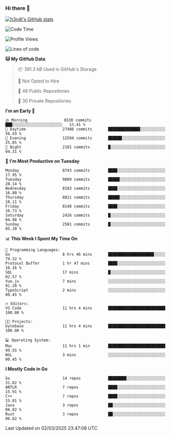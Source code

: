### Hi there 👋

[![h3n4l's GitHub stats](https://github-readme-stats.vercel.app/api?username=h3n4l&count_private=true&show_icons=true&theme=radical)](https://github.com/h3n4l/github-readme-stats)

<!--START_SECTION:waka-->
![Code Time](http://img.shields.io/badge/Code%20Time-2%2C078%20hrs%2027%20mins-blue)

![Profile Views](http://img.shields.io/badge/Profile%20Views-0-blue)

![Lines of code](https://img.shields.io/badge/From%20Hello%20World%20I%27ve%20Written-18.4%20million%20lines%20of%20code-blue)

**🐱 My GitHub Data** 

> 📦 391.3 kB Used in GitHub's Storage 
 > 
> 🚫 Not Opted to Hire
 > 
> 📜 48 Public Repositories 
 > 
> 🔑 30 Private Repositories 
 > 
**I'm an Early 🐤** 

```text
🌞 Morning                6530 commits        ███░░░░░░░░░░░░░░░░░░░░░░   13.41 % 
🌆 Daytime                27486 commits       ██████████████░░░░░░░░░░░   56.43 % 
🌃 Evening                12594 commits       ██████░░░░░░░░░░░░░░░░░░░   25.85 % 
🌙 Night                  2101 commits        █░░░░░░░░░░░░░░░░░░░░░░░░   04.31 % 
```
📅 **I'm Most Productive on Tuesday** 

```text
Monday                   8743 commits        ████░░░░░░░░░░░░░░░░░░░░░   17.95 % 
Tuesday                  9809 commits        █████░░░░░░░░░░░░░░░░░░░░   20.14 % 
Wednesday                8183 commits        ████░░░░░░░░░░░░░░░░░░░░░   16.80 % 
Thursday                 8821 commits        █████░░░░░░░░░░░░░░░░░░░░   18.11 % 
Friday                   8148 commits        ████░░░░░░░░░░░░░░░░░░░░░   16.73 % 
Saturday                 2426 commits        █░░░░░░░░░░░░░░░░░░░░░░░░   04.98 % 
Sunday                   2581 commits        █░░░░░░░░░░░░░░░░░░░░░░░░   05.30 % 
```


📊 **This Week I Spent My Time On** 

```text
💬 Programming Languages: 
Go                       8 hrs 46 mins       ████████████████████░░░░░   79.32 % 
Protocol Buffer          1 hr 47 mins        ████░░░░░░░░░░░░░░░░░░░░░   16.16 % 
SQL                      17 mins             █░░░░░░░░░░░░░░░░░░░░░░░░   02.57 % 
Vue.js                   7 mins              ░░░░░░░░░░░░░░░░░░░░░░░░░   01.20 % 
TypeScript               2 mins              ░░░░░░░░░░░░░░░░░░░░░░░░░   00.45 % 

🔥 Editors: 
VS Code                  11 hrs 4 mins       █████████████████████████   100.00 % 

🐱‍💻 Projects: 
bytebase                 11 hrs 4 mins       █████████████████████████   100.00 % 

💻 Operating System: 
Mac                      11 hrs 1 min        █████████████████████████   99.55 % 
WSL                      3 mins              ░░░░░░░░░░░░░░░░░░░░░░░░░   00.45 % 
```

**I Mostly Code in Go** 

```text
Go                       14 repos            ████████░░░░░░░░░░░░░░░░░   31.82 % 
ANTLR                    7 repos             ████░░░░░░░░░░░░░░░░░░░░░   15.91 % 
C++                      7 repos             ████░░░░░░░░░░░░░░░░░░░░░   15.91 % 
Java                     3 repos             ██░░░░░░░░░░░░░░░░░░░░░░░   06.82 % 
Rust                     3 repos             ██░░░░░░░░░░░░░░░░░░░░░░░   06.82 % 
```




 Last Updated on 02/03/2025 23:47:08 UTC
<!--END_SECTION:waka-->

